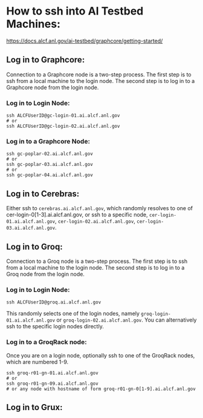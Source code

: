 # How to ssh into AI Testbed Machines:
https://docs.alcf.anl.gov/ai-testbed/graphcore/getting-started/

## Log in to Graphcore:
Connection to a Graphcore node is a two-step process.
The first step is to ssh from a local machine to the login node.
The second step is to log in to a Graphcore node from the login node.

### Log in to Login Node:
```
ssh ALCFUserID@gc-login-01.ai.alcf.anl.gov
# or
ssh ALCFUserID@gc-login-02.ai.alcf.anl.gov
```

### Log in to a Graphcore Node:
```
ssh gc-poplar-02.ai.alcf.anl.gov
# or
ssh gc-poplar-03.ai.alcf.anl.gov
# or
ssh gc-poplar-04.ai.alcf.anl.gov
```

## Log in to Cerebras:
Either ssh to `cerebras.ai.alcf.anl.gov`, which randomly resolves to one of cer-login-0[1-3].ai.alcf.anl.gov,
or ssh to a specific node, `cer-login-01.ai.alcf.anl.gov`, `cer-login-02.ai.alcf.anl.gov`, `cer-login-03.ai.alcf.anl.gov`.


## Log in to Groq:
Connection to a Groq node is a two-step process.
The first step is to ssh from a local machine to the login node.
The second step is to log in to a Groq node from the login node.

### Log in to Login Node:
```
ssh ALCFUserID@groq.ai.alcf.anl.gov
```
This randomly selects one of the login nodes, namely `groq-login-01.ai.alcf.anl.gov` or `groq-login-02.ai.alcf.anl.gov`.
You can alternatively ssh to the specific login nodes directly.

### Log in to a GroqRack node:
Once you are on a login node, optionally ssh to one of the GroqRack nodes, which are numbered 1-9.
```
ssh groq-r01-gn-01.ai.alcf.anl.gov
# or
ssh groq-r01-gn-09.ai.alcf.anl.gov
# or any node with hostname of form groq-r01-gn-0[1-9].ai.alcf.anl.gov
```

## Log in to Grux:
